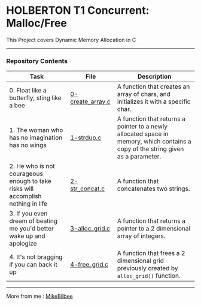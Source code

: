 <h1 style="align: center;"> HOLBERTON T1 Concurrent: Malloc/Free</h1>

This Project covers Dynamic Memory Allocation in C

---

<h3 style="align: center;">Repository Contents</h3>

| Task | File | Description |
| ----- | ----- | ----- |
| 0. Float like a butterfly, sting like a bee | [0-create_array.c](https://github.com/MikeBilbee/holbertonschool-low_level_programming/blob/master/malloc_free/0-create_array.c) | A function that creates an array of chars, and initializes it with a specific char. |
| 1. The woman who has no imagination has no wings | [1-strdup.c](https://github.com/MikeBilbee/holbertonschool-low_level_programming/blob/master/malloc_free/1-strdup.c) | A function that returns a pointer to a newly allocated space in memory, which contains a copy of the string given as a parameter. |
| 2. He who is not courageous enough to take risks will accomplish nothing in life | [2-str_concat.c](https://github.com/MikeBilbee/holbertonschool-low_level_programming/blob/master/malloc_free/2-str_concat.c) | A function that concatenates two strings. |
| 3. If you even dream of beating me you'd better wake up and apologize | [3-alloc_grid.c](https://github.com/MikeBilbee/holbertonschool-low_level_programming/blob/master/malloc_free/3-alloc_grid.c) | A function that returns a pointer to a 2 dimensional array of integers. |
| 4. It's not bragging if you can back it up | [4-free_grid.c](https://github.com/MikeBilbee/holbertonschool-low_level_programming/blob/master/malloc_free/4-free_grid.c) | A function that frees a 2 dimensional grid previously created by ``alloc_grid()`` function. |



---

More from me : [MikeBilbee](https://github.com/MikeBilbee)